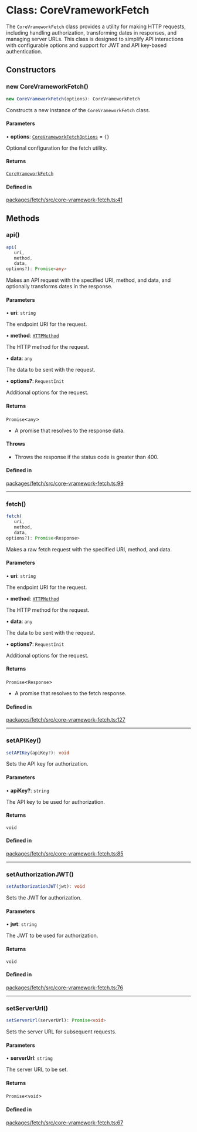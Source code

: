 # Class: CoreVrameworkFetch

The `CoreVrameworkFetch` class provides a utility for making HTTP requests, including handling authorization,
transforming dates in responses, and managing server URLs. This class is designed to simplify API interactions
with configurable options and support for JWT and API key-based authentication.

## Constructors

### new CoreVrameworkFetch()

```ts
new CoreVrameworkFetch(options): CoreVrameworkFetch
```

Constructs a new instance of the `CoreVrameworkFetch` class.

#### Parameters

• **options**: [`CoreVrameworkFetchOptions`](../type-aliases/CoreVrameworkFetchOptions.md) = `{}`

Optional configuration for the fetch utility.

#### Returns

[`CoreVrameworkFetch`](CoreVrameworkFetch.md)

#### Defined in

[packages/fetch/src/core-vramework-fetch.ts:41](https://github.com/vramework/vramework/blob/d6bdd98863fc2395b074502b5cd67b069031d73f/packages/fetch/src/core-vramework-fetch.ts#L41)

## Methods

### api()

```ts
api(
   uri, 
   method, 
   data, 
options?): Promise<any>
```

Makes an API request with the specified URI, method, and data, and optionally transforms dates in the response.

#### Parameters

• **uri**: `string`

The endpoint URI for the request.

• **method**: [`HTTPMethod`](../type-aliases/HTTPMethod.md)

The HTTP method for the request.

• **data**: `any`

The data to be sent with the request.

• **options?**: `RequestInit`

Additional options for the request.

#### Returns

`Promise`\<`any`\>

- A promise that resolves to the response data.

#### Throws

- Throws the response if the status code is greater than 400.

#### Defined in

[packages/fetch/src/core-vramework-fetch.ts:99](https://github.com/vramework/vramework/blob/d6bdd98863fc2395b074502b5cd67b069031d73f/packages/fetch/src/core-vramework-fetch.ts#L99)

***

### fetch()

```ts
fetch(
   uri, 
   method, 
   data, 
options?): Promise<Response>
```

Makes a raw fetch request with the specified URI, method, and data.

#### Parameters

• **uri**: `string`

The endpoint URI for the request.

• **method**: [`HTTPMethod`](../type-aliases/HTTPMethod.md)

The HTTP method for the request.

• **data**: `any`

The data to be sent with the request.

• **options?**: `RequestInit`

Additional options for the request.

#### Returns

`Promise`\<`Response`\>

- A promise that resolves to the fetch response.

#### Defined in

[packages/fetch/src/core-vramework-fetch.ts:127](https://github.com/vramework/vramework/blob/d6bdd98863fc2395b074502b5cd67b069031d73f/packages/fetch/src/core-vramework-fetch.ts#L127)

***

### setAPIKey()

```ts
setAPIKey(apiKey?): void
```

Sets the API key for authorization.

#### Parameters

• **apiKey?**: `string`

The API key to be used for authorization.

#### Returns

`void`

#### Defined in

[packages/fetch/src/core-vramework-fetch.ts:85](https://github.com/vramework/vramework/blob/d6bdd98863fc2395b074502b5cd67b069031d73f/packages/fetch/src/core-vramework-fetch.ts#L85)

***

### setAuthorizationJWT()

```ts
setAuthorizationJWT(jwt): void
```

Sets the JWT for authorization.

#### Parameters

• **jwt**: `string`

The JWT to be used for authorization.

#### Returns

`void`

#### Defined in

[packages/fetch/src/core-vramework-fetch.ts:76](https://github.com/vramework/vramework/blob/d6bdd98863fc2395b074502b5cd67b069031d73f/packages/fetch/src/core-vramework-fetch.ts#L76)

***

### setServerUrl()

```ts
setServerUrl(serverUrl): Promise<void>
```

Sets the server URL for subsequent requests.

#### Parameters

• **serverUrl**: `string`

The server URL to be set.

#### Returns

`Promise`\<`void`\>

#### Defined in

[packages/fetch/src/core-vramework-fetch.ts:67](https://github.com/vramework/vramework/blob/d6bdd98863fc2395b074502b5cd67b069031d73f/packages/fetch/src/core-vramework-fetch.ts#L67)
